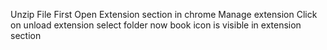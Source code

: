 Unzip File First
Open Extension section in chrome
Manage extension
Click on unload extension 
select folder
now book icon is visible in extension section
